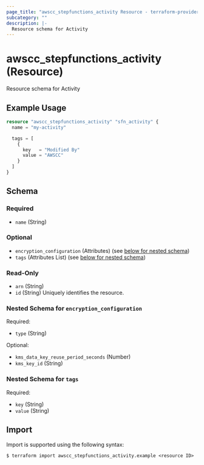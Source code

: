 ```yaml
---
page_title: "awscc_stepfunctions_activity Resource - terraform-provider-awscc"
subcategory: ""
description: |-
  Resource schema for Activity
---
```


# awscc_stepfunctions_activity (Resource)

Resource schema for Activity

## Example Usage
```terraform
resource "awscc_stepfunctions_activity" "sfn_activity" {
  name = "my-activity"

  tags = [
    {
      key   = "Modified By"
      value = "AWSCC"
    }
  ]
}
```

<!-- schema generated by tfplugindocs -->
## Schema

### Required

- `name` (String)

### Optional

- `encryption_configuration` (Attributes) (see [below for nested schema](#nestedatt--encryption_configuration))
- `tags` (Attributes List) (see [below for nested schema](#nestedatt--tags))

### Read-Only

- `arn` (String)
- `id` (String) Uniquely identifies the resource.

<a id="nestedatt--encryption_configuration"></a>
### Nested Schema for `encryption_configuration`

Required:

- `type` (String)

Optional:

- `kms_data_key_reuse_period_seconds` (Number)
- `kms_key_id` (String)


<a id="nestedatt--tags"></a>
### Nested Schema for `tags`

Required:

- `key` (String)
- `value` (String)

## Import

Import is supported using the following syntax:

```shell
$ terraform import awscc_stepfunctions_activity.example <resource ID>
```
